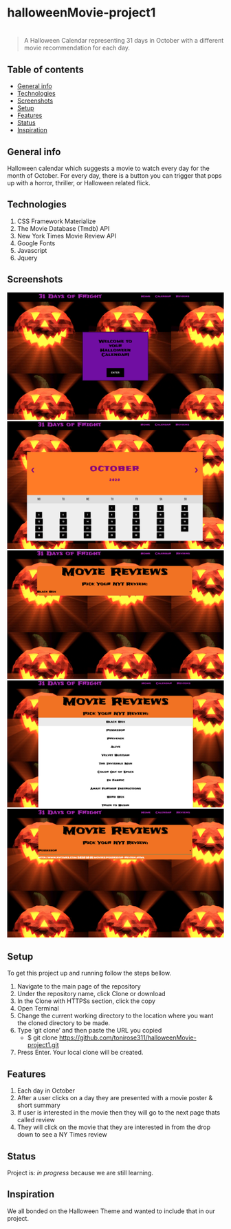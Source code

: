 # halloweenMovie-project1
# 

> A Halloween Calendar representing 31 days in October with a different movie recommendation for each day.

## Table of contents
* [General info](#general-info)
* [Technologies](#technologies)
* [Screenshots](#screenshots)
* [Setup](#setup)
* [Features](#features)
* [Status](#status)
* [Inspiration](#inspiration)


## General info
Halloween calendar which suggests a movie to watch every day for the month of October.  For every day, there is a button you can trigger that pops up with a horror, thriller, or Halloween related flick.

## Technologies

1. CSS Framework Materialize
2. The Movie Database (Tmdb) API
3. New York Times Movie Review API
4. Google Fonts
5. Javascript
6. Jquery



## Screenshots
![Example screenshot](Screen%20Shot-Home.png)
![Example screenshot](Screen%20Shot-Calendar.png)
![Example screenshot](Screen%20Shot-Review.png)
![Example screenshot](Screen%20Shot-NYTIMES%20Movie.png)
![Example screenshot](Screen%20Shot-pick-movie-for-review.png)


## Setup

To get this project up and running follow the steps bellow.

1. Navigate to the main page of the repository
2. Under the repository name, click Clone or download
3. In the Clone with HTTPSs section, click the copy
4. Open Terminal
5. Change the current working directory to the location where you want the cloned directory to be made.
6. Type ‘git clone’ and then paste the URL you copied
	- $ git clone https://github.com/tonirose311/halloweenMovie-project1.git
7. Press Enter. Your local clone will be created.


## Features
1. Each day in October
2. After a user clicks on a day they are presented with a movie poster & short summary
3. If user is interested in the movie then they will go to the next page thats called review
4. They will click on the movie that they are interested in from the drop down to see a NY Times review

## Status
Project is: _in progress_ because we are still learning.

## Inspiration
We all bonded on the Halloween Theme and wanted to include that in our project.

